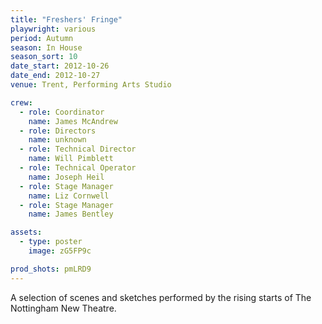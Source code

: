 ```yaml
---
title: "Freshers' Fringe"
playwright: various
period: Autumn
season: In House
season_sort: 10
date_start: 2012-10-26
date_end: 2012-10-27
venue: Trent, Performing Arts Studio

crew:
  - role: Coordinator
    name: James McAndrew
  - role: Directors
    name: unknown
  - role: Technical Director
    name: Will Pimblett
  - role: Technical Operator
    name: Joseph Heil
  - role: Stage Manager
    name: Liz Cornwell
  - role: Stage Manager
    name: James Bentley

assets:
  - type: poster
    image: zG5FP9c

prod_shots: pmLRD9
---
```


A selection of scenes and sketches performed by the rising starts of The Nottingham New Theatre.
